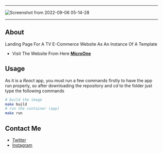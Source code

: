 ------------------
![Screenshot from 2022-09-06 05-14-28](https://user-images.githubusercontent.com/49293816/188545756-ef7bc8d2-252e-46dd-b43e-757aae7ec030.png)

------------------
## About

Landing Page For A TV E-Commerce Website As An Instance Of A Template

* Visit The Website From Here **[MicroOne](https://amaitou.github.io/MicroOne/)**

## Usage

As it is a *React* app, you must run a few commands firstly to have the app run properly, so after downloading the repository and *cd* to the folder just type the following commands

```sh
# build the image
make build
# run the container (app)
make run
```

## Contact Me

* [Twitter][_1]
* [Instagram][_2]

[_1]: https://twitter.com/amait0u
[_2]: https://www.instagram.com/amait0u
